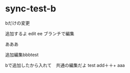 # sync-test-b

bだけの変更

追加するよ
edit ee
ブランチで編集

あああ

追加編集bbbtest

bで追加したから入れて　共通の編集だよ
test
add＋＋+
aaa
